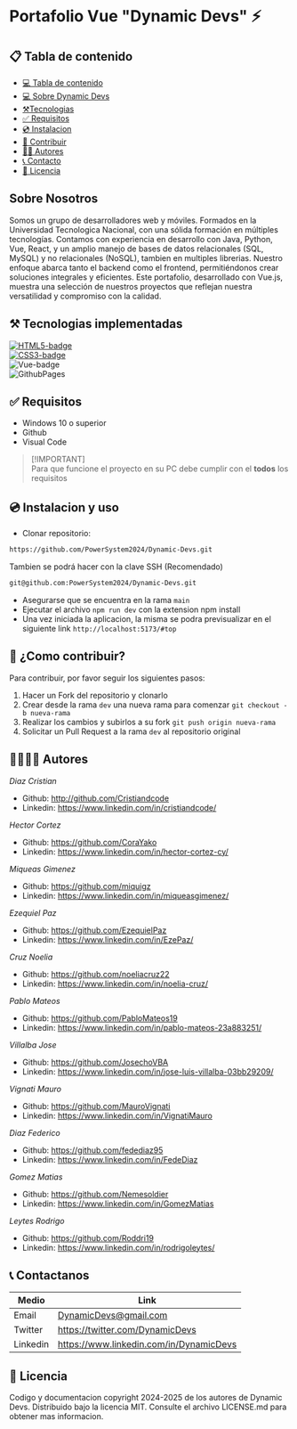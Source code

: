 # Portafolio Vue "Dynamic Devs" ⚡ 

## 📋 Tabla de contenido
<!----Control mas espacio para seleccionar categoria en el parentesis---->
- [💻 Tabla de contenido](#📋-tabla-de-contenido)
- [💻 Sobre Dynamic Devs](#💻-Dynamic-Devs)
- [⚒️Tecnologias](#⚒️-tecnologias-implementadas)
- [✅ Requisitos](#✅-requisitos)
- [💿 Instalacion](#💿-instalacion-y-uso)
- [🤝 Contribuir](#🤝-como-contribuir)
- [👨‍💻 Autores](#👨‍💻👩‍💻-autores)
- [📞 Contacto](#📞-contactanos)
- [📄 Licencia](#📄-licencia)

## Sobre Nosotros

<p>Somos un grupo de desarrolladores web y móviles. Formados en la Universidad Tecnologica Nacional, con una sólida formación en múltiples tecnologías. Contamos con experiencia en desarrollo con Java, Python, Vue, React, y un amplio manejo de bases de datos relacionales (SQL, MySQL) y no relacionales (NoSQL), tambien en multiples librerias. Nuestro enfoque abarca tanto el backend como el frontend, permitiéndonos crear soluciones integrales y eficientes. Este portafolio, desarrollado con Vue.js, muestra una selección de nuestros proyectos que reflejan nuestra versatilidad y compromiso con la calidad.</p>

## ⚒️ Tecnologias implementadas


[![HTML5-badge]][HTML-url] <br>
[![CSS3-badge]][CSS3-url] <br>
![Vue-badge](https://img.shields.io/badge/vue.js-%2335495e.svg?style=for-the-badge&logo=vuedotjs&logoColor=%234FC08D) <br>
![GithubPages](https://img.shields.io/badge/github%20pages-121013?style=for-the-badge&logo=github&logoColor=white) 

## ✅ Requisitos

- Windows 10 o superior
- Github
- Visual Code

> [!IMPORTANT] <br>
> Para que funcione el proyecto en su PC debe cumplir con el **todos** los requisitos

## 💿 Instalacion y uso

- Clonar repositorio:

```bash
https://github.com/PowerSystem2024/Dynamic-Devs.git
```
Tambien se podrá hacer con la clave SSH (Recomendado)
```bash
git@github.com:PowerSystem2024/Dynamic-Devs.git
```

- Asegurarse que se encuentra en la rama `main`
- Ejecutar el archivo `npm run dev` con la extension npm install
- Una vez iniciada la aplicacion, la misma se podra previsualizar en el siguiente link `http://localhost:5173/#top`

## 🤝 ¿Como contribuir?

Para contribuir, por favor seguir los siguientes pasos:

1. Hacer un Fork del repositorio y clonarlo
2. Crear desde la rama `dev` una nueva rama para comenzar `git checkout -b nueva-rama`
3. Realizar los cambios y subirlos a su fork `git push origin nueva-rama`
4. Solicitar un Pull Request a la rama `dev` al repositorio original

## 👨‍💻👩‍💻 Autores

_Diaz Cristian_

- Github: http://github.com/Cristiandcode
- Linkedin: https://www.linkedin.com/in/cristiandcode/

_Hector Cortez_
- Github: https://github.com/CoraYako
- Linkedin: https://www.linkedin.com/in/hector-cortez-cy/

_Miqueas Gimenez_

- Github: https://github.com/miquigz
- Linkedin: https://www.linkedin.com/in/miqueasgimenez/

_Ezequiel Paz_

- Github: https://github.com/EzequielPaz
- Linkedin: https://www.linkedin.com/in/EzePaz/

_Cruz Noelia_

- Github: https://github.com/noeliacruz22
- Linkedin: https://www.linkedin.com/in/noelia-cruz/

_Pablo Mateos_

- Github: https://github.com/PabloMateos19
- Linkedin: https://www.linkedin.com/in/pablo-mateos-23a883251/

_Villalba Jose_

- Github: https://github.com/JosechoVBA
- Linkedin: https://www.linkedin.com/in/jose-luis-villalba-03bb29209/

_Vignati Mauro_

- Github: https://github.com/MauroVignati
- Linkedin: https://www.linkedin.com/in/VignatiMauro

_Diaz Federico_

- Github: https://github.com/fedediaz95
- Linkedin: https://www.linkedin.com/in/FedeDiaz

_Gomez Matias_

- Github: https://github.com/Nemesoldier
- Linkedin: https://www.linkedin.com/in/GomezMatias

_Leytes Rodrigo_

- Github: https://github.com/Roddri19
- Linkedin: https://www.linkedin.com/in/rodrigoleytes/

## 📞 Contactanos

| Medio    | Link                              |
| -------- | --------------------------------- |
| Email    | DynamicDevs@gmail.com                   |
| Twitter  | https://twitter.com/DynamicDevs         |
| Linkedin | https://www.linkedin.com/in/DynamicDevs |

## 📄 Licencia

Codigo y documentacion copyright 2024-2025 de los autores de Dynamic Devs. Distribuido bajo la licencia MIT. Consulte el archivo LICENSE.md para obtener mas informacion.
























<!---Markdown links & images--->

[HTML5-badge]:https://img.shields.io/badge/HTML5-E34F26?style=for-the-badge&logo=html5&logoColor=white
[HTML-url]:http://html.com/tags/
[CSS3-badge]:https://img.shields.io/badge/CSS3-1572B6?style=for-the-badge&logo=css3&logoColor=white
[CSS3-url]:https://www.w3.org/Style/CSS/
